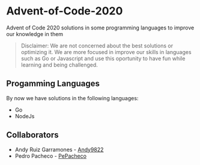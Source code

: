 # Advent-of-Code-2020
Advent of Code 2020 solutions in some programming languages to improve our knowledge in them

> Disclaimer: We are not concerned about the best solutions or optimizing it. We are more focused in improve our skills in languages such as Go or Javascript and use this oportunity to have fun while learning and being challenged.

## Progamming Languages

By now we have solutions in the following languages:

- Go
- NodeJs

## Collaborators
- Andy Ruiz Garramones - [Andy9822](https://github.com/Andy9822)
- Pedro Pacheco - [PePacheco](https://github.com/PePacheco)

